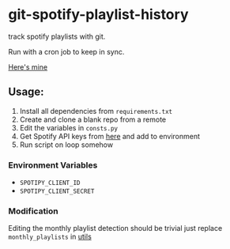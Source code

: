 # git-spotify-playlist-history
track spotify playlists with git.

Run with a cron job to keep in sync.

[Here's mine](https://codeberg.org/maya-doshi/public-spotify-playlists)

## Usage:
1. Install all dependencies from `requirements.txt`
2. Create and clone a blank repo from a remote
3. Edit the variables in `consts.py`
4. Get Spotify API keys from [here](https://developer.spotify.com/dashboard) and add to environment
5. Run script on loop somehow

### Environment Variables
- `SPOTIPY_CLIENT_ID`
- `SPOTIPY_CLIENT_SECRET`

### Modification
Editing the monthly playlist detection should be trivial just replace
`monthly_playlists` in [utils](utils.py)
